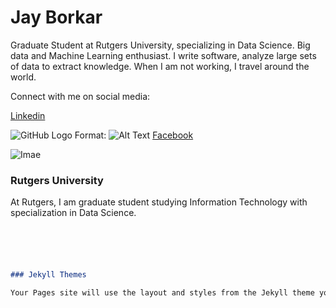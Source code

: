 # Jay Borkar

Graduate Student at Rutgers University, specializing in Data Science. Big data and Machine Learning enthusiast. I write software, analyze large sets of data to extract knowledge. When I am not working, I travel around the world.



Connect with me on social media:

[Linkedin](https://www.linkedin.com/in/jayborkar/)


![GitHub Logo](/images/logo.png)
Format: ![Alt Text](url)
[Facebook](https://www.facebook.com/jay.borkar.1)




![Imae](/Users/jayborkar/Downloads/images-2.png)
### Rutgers University
At Rutgers, I am graduate student studying Information Technology with specialization in Data Science. 


```markdown





### Jekyll Themes

Your Pages site will use the layout and styles from the Jekyll theme you have selected in your [repository settings](https://github.com/jayborkar/jay-borkar.com/settings). The name of this theme is saved in the Jekyll `_config.yml` configuration file.


